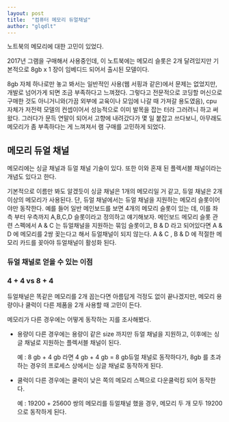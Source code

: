 ```yaml
---
layout: post
title:  "컴퓨터 메모리 듀얼채널"
author: "glqdlt"
---
```


노트북의 메모리에 대한 고민이 있었다.

2017년 그램을 구매해서 사용중인데, 이 노트북에는 메모리 슬롯은 2개 달려있지만 기본적으로 8gb x 1 장이 임베디드 되어서 출시된 모델이다.

8gb 자체 하나로만 놓고 봐서는 일반적인 사용(웹 서핑과 같은)에서 문제는 없었지만, 개발로 넘어가게 되면 조금 부족하다고 느껴졌다. 그렇다고 전문적으로 코딩할 머신으로 구매한 것도 아니거니와(가끔 외부에 교육이나 모임에 나갈 때 가져갈 용도였음), cpu 자체가 저전력 모델의 컨셉이어서 성능적으로 이미 발목을 잡는 터라 그러려니 하고 써왔다. 그러다가 문득 연말이 되어서 고향에 내려갔다가 몇 일 붙잡고 쓰다보니, 아무래도 메모리가 좀 부족하다는 게 느껴져서 램 구매를 고민하게 되었다.

## 메모리 듀얼 채널

메모리에는 싱글 채널과 듀얼 채널 기술이 있다. 또한 이와 혼재 된 플렉서블 채널이라는 개념도 있다고 한다.

기본적으로 이름만 봐도 알겠듯이 싱글 채널은 1개의 메모리일 거 같고, 듀얼 채널은 2개 이상의 메모리가 사용된다. 단, 듀얼 채널에서는 듀얼 채널을 지원하는 메모리 슬롯이어야만 동작한다. 예를 들어 일반 메인보드를 보면 4개의 메모리 슬롯이 있는 데, 이를 좌측 부터 우측까지 A,B,C,D 슬롯이라고 정의하고 얘기해보자.
메인보드 메모리 슬롯 관련 스펙에서 A & C 는 듀얼채널을 지원하는 묶임 슬롯이고, B & D 라고 되어있다면 A & D 에 메모리를 2쌍 꽂는다고 해서 듀얼채널이 되지 않는다. A & C , B & D 에 적절한 메모리 카드를 꽂아야 듀얼채널이 활성화 된다.

### 듀얼 채널로 얻을 수 있는 이점

###  4 + 4 vs 8 + 4

듀얼채널은 똑같은 메모리를 2개 꼽는다면 아름답게 걱정도 없이 끝나겠지만, 메모리 용량이나 쿨럭이 다른 제품을 2개 사용할 때 고민이 든다.

메모리가 다른 경우에는 어떻게 동작하는 지를 조사해봤다.

- 용량이 다른 경우에는 용량이 같은 size 까지만 듀얼 채널을 지원하고, 이후에는 싱글 채널로 지원하는 플렉서블 채널이 된다.

    예 :  8 gb + 4 gb   라면  4 gb + 4 gb = 8 gb듀얼 채널로 동작하다가, 8gb 를 초과하는 경우의 프로세스 상에서는 싱글 채널로 동작하게 된다.

- 쿨럭이 다른 경우에는 쿨럭이 낮은 쪽의 메모리 스펙으로 다운쿨럭킹 되어 동작한다.

    예 : 19200 + 25600 쌍의 메모리를 듀얼채널 했을 경우, 메모리 두 개 모두 19200 으로 동작하게 된다.

    